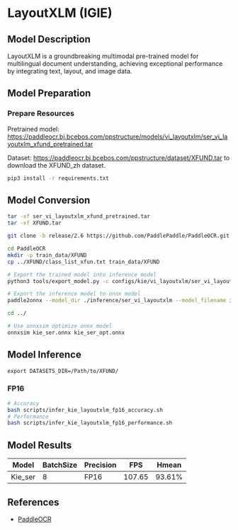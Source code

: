 # LayoutXLM (IGIE)

## Model Description

LayoutXLM is a groundbreaking multimodal pre-trained model for multilingual document understanding, achieving exceptional performance by integrating text, layout, and image data.

## Model Preparation

### Prepare Resources

Pretrained model: <https://paddleocr.bj.bcebos.com/ppstructure/models/vi_layoutxlm/ser_vi_layoutxlm_xfund_pretrained.tar>

Dataset: <https://paddleocr.bj.bcebos.com/ppstructure/dataset/XFUND.tar> to download the XFUND_zh dataset.

```bash
pip3 install -r requirements.txt
```

## Model Conversion

```bash
tar -xf ser_vi_layoutxlm_xfund_pretrained.tar
tar -xf XFUND.tar

git clone -b release/2.6 https://github.com/PaddlePaddle/PaddleOCR.git --depth=1

cd PaddleOCR
mkdir -p train_data/XFUND
cp ../XFUND/class_list_xfun.txt train_data/XFUND

# Export the trained model into inference model
python3 tools/export_model.py -c configs/kie/vi_layoutxlm/ser_vi_layoutxlm_xfund_zh.yml -o Architecture.Backbone.checkpoints=../ser_vi_layoutxlm_xfund_pretrained/best_accuracy Global.save_inference_dir=./inference/ser_vi_layoutxlm

# Export the inference model to onnx model
paddle2onnx --model_dir ./inference/ser_vi_layoutxlm --model_filename inference.pdmodel --params_filename inference.pdiparams --save_file ../kie_ser.onnx --opset_version 11 --enable_onnx_checker True

cd ../

# Use onnxsim optimize onnx model
onnxsim kie_ser.onnx kie_ser_opt.onnx
```

## Model Inference

```shell
export DATASETS_DIR=/Path/to/XFUND/
```

### FP16

```bash
# Accuracy
bash scripts/infer_kie_layoutxlm_fp16_accuracy.sh
# Performance
bash scripts/infer_kie_layoutxlm_fp16_performance.sh
```

## Model Results

| Model   | BatchSize | Precision | FPS    | Hmean  |
| ------- | --------- | --------- | ------ | ------ |
| Kie_ser | 8         | FP16      | 107.65 | 93.61% |

## References

- [PaddleOCR](https://github.com/PaddlePaddle/PaddleOCR/blob/main/docs/algorithm/kie/algorithm_kie_layoutxlm.md)
